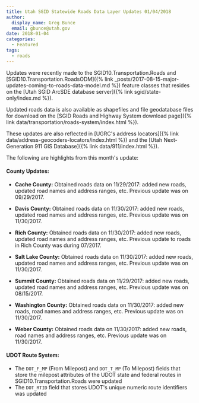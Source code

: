 ```yaml
---
title: Utah SGID Statewide Roads Data Layer Updates 01/04/2018
author:
  display_name: Greg Bunce
  email: gbunce@utah.gov
date: 2018-01-04
categories:
  - Featured
tags:
  - roads
---
```


Updates were recently made to the SGID10.Transportation.Roads and [SGID10.Transportation.RoadsODM]({% link _posts/2017-08-15-major-updates-coming-to-roads-data-model.md %}) feature classes that resides on the [Utah SGID ArcSDE database server]({% link sgid/state-only/index.md %}).

Updated roads data is also available as shapefiles and file geodatabase files for download on the [SGID Roads and Highway System download page]({% link data/transportation/roads-system/index.html %}).

These updates are also reflected in [UGRC's address locators]({% link data/address-geocoders-locators/index.html %}) and the [Utah Next-Generation 911 GIS Database]({% link data/911/index.html %}).


The following are highlights from this month's update:

#### County Updates:

- **Cache County:** Obtained roads data on 11/29/2017: added new roads, updated road names and address ranges, etc. Previous update was on 09/29/2017.

- **Davis County:** Obtained roads data on 11/30/2017: added new roads, updated road names and address ranges, etc. Previous update was on 11/30/2017.

- **Rich County:** Obtained roads data on 11/30/2017: added new roads, updated road names and address ranges, etc. Previous update to roads in Rich County was during 07/2017.

- **Salt Lake County:** Obtained roads data on 11/30/2017: added new roads, updated road names and address ranges, etc. Previous update was on 11/30/2017.

- **Summit County:** Obtained roads data on 11/29/2017: added new roads, updated road names and address ranges, etc. Previous update was on 08/15/2017.

- **Washington County:** Obtained roads data on 11/30/2017: added new roads, road names and address ranges, etc. Previous update was on 11/30/2017.

- **Weber County:** Obtained roads data on 11/30/2017: added new roads, road names and address ranges, etc. Previous update was on 11/30/2017.

#### UDOT Route System:

- The `DOT_F_MP` (From Milepost) and `DOT_T_MP` (To Milepost) fields that store the milepost attributes of the UDOT state and federal routes in SGID10.Transportation.Roads were updated
- The `DOT_RTID` field that stores UDOT's unique numeric route identifiers was updated
